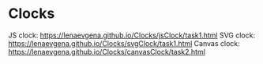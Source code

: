 # Clocks
JS clock:  https://lenaevgena.github.io/Clocks/jsClock/task1.html
SVG clock:  https://lenaevgena.github.io/Clocks/svgClock/task1.html
Canvas clock:  https://lenaevgena.github.io/Clocks/canvasClock/task2.html

